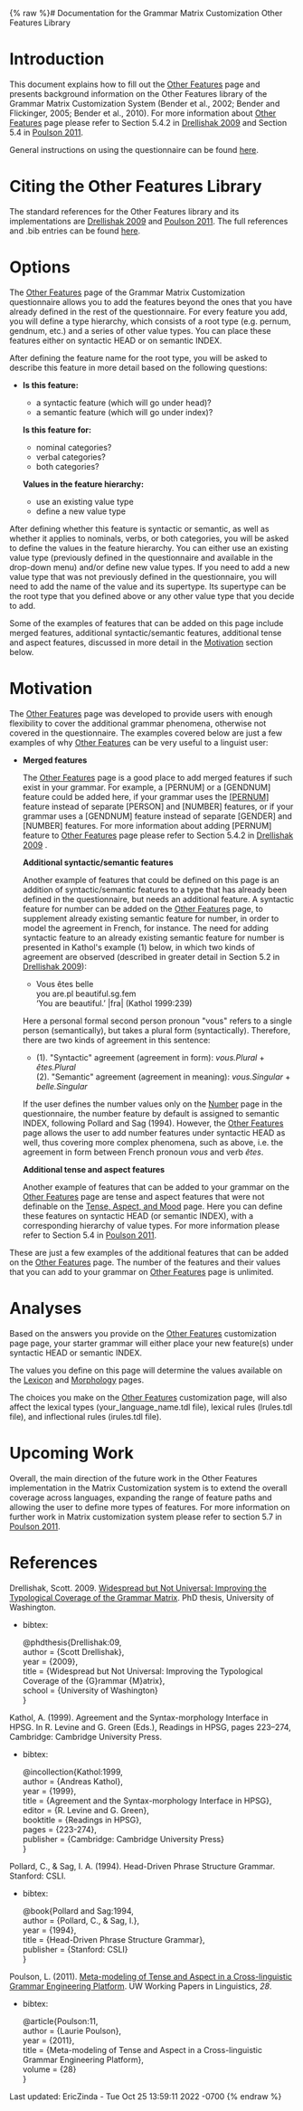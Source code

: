 {% raw %}# Documentation for the Grammar Matrix Customization Other Features Library

# Introduction

This document explains how to fill out the [Other
Features](http://www.delph-in.net/matrix/customize/matrix.cgi?subpage=other-features)
page and presents background information on the Other Features library
of the Grammar Matrix Customization System (Bender et al., 2002; Bender
and Flickinger, 2005; Bender et al., 2010). For more information about
[Other
Features](http://www.delph-in.net/matrix/customize/matrix.cgi?subpage=other-features)
page please refer to Section 5.4.2 in [Drellishak
2009](http://depts.washington.edu/uwcl/matrix/sfd/Drellishak%20-%20Widespread%20but%20Not%20Universal.pdf)
and Section 5.4 in [Poulson
2011](http://depts.washington.edu/uwwpl/vol28/poulson_2011.pdf).

General instructions on using the questionnaire can be found
[here](/MatrixDocTop#General_instructions_on_how_to_use_the_questionnaire).

# Citing the Other Features Library

The standard references for the Other Features library and its
implementations are [Drellishak
2009](http://depts.washington.edu/uwcl/matrix/sfd/Drellishak%20-%20Widespread%20but%20Not%20Universal.pdf)
and [Poulson
2011](http://depts.washington.edu/uwwpl/vol28/poulson_2011.pdf). The
full references and .bib entries can be found
[here](/MatrixDoc/OtherFeatures#References).

# Options

The [Other
Features](http://www.delph-in.net/matrix/customize/matrix.cgi?subpage=other-features)
page of the Grammar Matrix Customization questionnaire allows you to add
the features beyond the ones that you have already defined in the rest
of the questionnaire. For every feature you add, you will define a type
hierarchy, which consists of a root type (e.g. pernum, gendnum, etc.)
and a series of other value types. You can place these features either
on syntactic HEAD or on semantic INDEX.

After defining the feature name for the root type, you will be asked to
describe this feature in more detail based on the following questions:

- **Is this feature:**
  
  - a syntactic feature (which will go under head)?
  - a semantic feature (which will go under index)?
  
  **Is this feature for:**
  
  - nominal categories?
  - verbal categories?
  - both categories?
  
  **Values in the feature hierarchy:**
  
  - use an existing value type
  - define a new value type

After defining whether this feature is syntactic or semantic, as well as
whether it applies to nominals, verbs, or both categories, you will be
asked to define the values in the feature hierarchy. You can either use
an existing value type (previously defined in the questionnaire and
available in the drop-down menu) and/or define new value types. If you
need to add a new value type that was not previously defined in the
questionnaire, you will need to add the name of the value and its
supertype. Its supertype can be the root type that you defined above or
any other value type that you decide to add.

Some of the examples of features that can be added on this page include
merged features, additional syntactic/semantic features, additional
tense and aspect features, discussed in more detail in the
[Motivation](/MatrixDoc/OtherFeatures#Motivation) section below.

# Motivation

The [Other
Features](http://www.delph-in.net/matrix/customize/matrix.cgi?subpage=other-features)
page was developed to provide users with enough flexibility to cover the
additional grammar phenomena, otherwise not covered in the
questionnaire. The examples covered below are just a few examples of why
[Other
Features](http://www.delph-in.net/matrix/customize/matrix.cgi?subpage=other-features)
can be very useful to a linguist user:

- **Merged features**
  
  The [Other
Features](http://www.delph-in.net/matrix/customize/matrix.cgi?subpage=other-features)
page is a good place to add merged features if such exist in your
grammar. For example, a \[PERNUM\] or a \[GENDNUM\] feature could be
added here, if your grammar uses the
[\[PERNUM\]](/MatrixDoc/Person#Motivation) feature instead of
separate \[PERSON\] and \[NUMBER\] features, or if your grammar uses
a \[GENDNUM\] feature instead of separate \[GENDER\] and \[NUMBER\]
features. For more information about adding \[PERNUM\] feature to
[Other
Features](http://www.delph-in.net/matrix/customize/matrix.cgi?subpage=other-features)
page please refer to Section 5.4.2 in [Drellishak
2009](http://depts.washington.edu/uwcl/matrix/sfd/Drellishak%20-%20Widespread%20but%20Not%20Universal.pdf)
.  
  
  **Additional syntactic/semantic features**
  
  Another example of features that could be defined on this page is an
addition of syntactic/semantic features to a type that has already
been defined in the questionnaire, but needs an additional feature.
A syntactic feature for number can be added on the [Other
Features](http://www.delph-in.net/matrix/customize/matrix.cgi?subpage=other-features)
page, to supplement already existing semantic feature for number, in
order to model the agreement in French, for instance. The need for
adding syntactic feature to an already existing semantic feature for
number is presented in Kathol's example (1) below, in which two
kinds of agreement are observed (described in greater detail in
Section 5.2 in [Drellishak
2009](http://depts.washington.edu/uwcl/matrix/sfd/Drellishak%20-%20Widespread%20but%20Not%20Universal.pdf)):  
  
  - Vous êtes belle\
you are.pl beautiful.sg.fem\
‘You are beautiful.’ \|fra\| (Kathol 1999:239)  
  
  Here a personal formal second person pronoun "vous" refers to a
single person (semantically), but takes a plural form
(syntactically). Therefore, there are two kinds of agreement in this
sentence:  
  
  - (1). "Syntactic" agreement (agreement in form): *vous.Plural* +
*êtes.Plural*\
(2). "Semantic" agreement (agreement in meaning):
*vous.Singular* + *belle.Singular*  
  
  If the user defines the number values only on the
[Number](http://www.delph-in.net/matrix/customize/matrix.cgi?subpage=number)
page in the questionnaire, the number feature by default is assigned
to semantic INDEX, following Pollard and Sag (1994). However, the
[Other
Features](http://www.delph-in.net/matrix/customize/matrix.cgi?subpage=other-features)
page allows the user to add number features under syntactic HEAD as
well, thus covering more complex phenomena, such as above, i.e. the
agreement in form between French pronoun *vous* and verb *êtes*.  
  
  **Additional tense and aspect features**
  
  Another example of features that can be added to your grammar on the
[Other
Features](http://www.delph-in.net/matrix/customize/matrix.cgi?subpage=other-features)
page are tense and aspect features that were not definable on the
[Tense, Aspect, and Mood](/MatrixDoc/TenseAspectMood#Options) page.
Here you can define these features on syntactic HEAD (or semantic
INDEX), with a corresponding hierarchy of value types. For more
information please refer to Section 5.4 in [Poulson
2011](http://depts.washington.edu/uwwpl/vol28/poulson_2011.pdf).

These are just a few examples of the additional features that can be
added on the [Other
Features](http://www.delph-in.net/matrix/customize/matrix.cgi?subpage=other-features)
page. The number of the features and their values that you can add to
your grammar on [Other
Features](http://www.delph-in.net/matrix/customize/matrix.cgi?subpage=other-features)
page is unlimited.

# Analyses

Based on the answers you provide on the [Other
Features](http://www.delph-in.net/matrix/customize/matrix.cgi?subpage=other-features)
customization page page, your starter grammar will either place your new
feature(s) under syntactic HEAD or semantic INDEX.

The values you define on this page will determine the values available
on the
[Lexicon](http://www.delph-in.net/matrix/customize/matrix.cgi?subpage=lexicon)
and
[Morphology](http://www.delph-in.net/matrix/customize/matrix.cgi?subpage=morphology)
pages.

The choices you make on the [Other
Features](http://www.delph-in.net/matrix/customize/matrix.cgi?subpage=other-features)
customization page, will also affect the lexical types
(your\_language\_name.tdl file), lexical rules (lrules.tdl file), and
inflectional rules (irules.tdl file).

# Upcoming Work

Overall, the main direction of the future work in the Other Features
implementation in the Matrix Customization system is to extend the
overall coverage across languages, expanding the range of feature paths
and allowing the user to define more types of features. For more
information on further work in Matrix customization system please refer
to section 5.7 in [Poulson
2011](http://depts.washington.edu/uwwpl/vol28/poulson_2011.pdf).

# References

Drellishak, Scott. 2009. [Widespread but Not Universal: Improving the
Typological Coverage of the Grammar
Matrix](http://depts.washington.edu/uwcl/matrix/sfd/Drellishak%20-%20Widespread%20but%20Not%20Universal.pdf).
PhD thesis, University of Washington.

- bibtex:
  
  @phdthesis{Drellishak:09,\
author = {Scott Drellishak},\
year = {2009},\
title = {Widespread but Not Universal: Improving the Typological
Coverage of the {G}rammar {M}atrix},\
school = {University of Washington}\
}

Kathol, A. (1999). Agreement and the Syntax-morphology Interface in
HPSG. In R. Levine and G. Green (Eds.), Readings in HPSG, pages 223–274,
Cambridge: Cambridge University Press.

- bibtex:
  
  @incollection{Kathol:1999,\
author = {Andreas Kathol},\
year = {1999},\
title = {Agreement and the Syntax-morphology Interface in HPSG},\
editor = {R. Levine and G. Green},\
booktitle = {Readings in HPSG},\
pages = {223-274},\
publisher = {Cambridge: Cambridge University Press}\
}

Pollard, C., & Sag, I. A. (1994). Head-Driven Phrase Structure Grammar.
Stanford: CSLI.

- bibtex:
  
  @book{Pollard and Sag:1994,\
author = {Pollard, C., & Sag, I.},\
year = {1994},\
title = {Head-Driven Phrase Structure Grammar},\
publisher = {Stanford: CSLI}\
}

Poulson, L. (2011). [Meta-modeling of Tense and Aspect in a
Cross-linguistic Grammar Engineering
Platform](http://depts.washington.edu/uwwpl/vol28/poulson_2011.pdf). UW
Working Papers in Linguistics, *28*.

- bibtex:
  
  @article{Poulson:11,\
author = {Laurie Poulson},\
year = {2011},\
title = {Meta-modeling of Tense and Aspect in a Cross-linguistic
Grammar Engineering Platform},\
volume = {28}\
}

Last updated: EricZinda - Tue Oct 25 13:59:11 2022 -0700
{% endraw %}